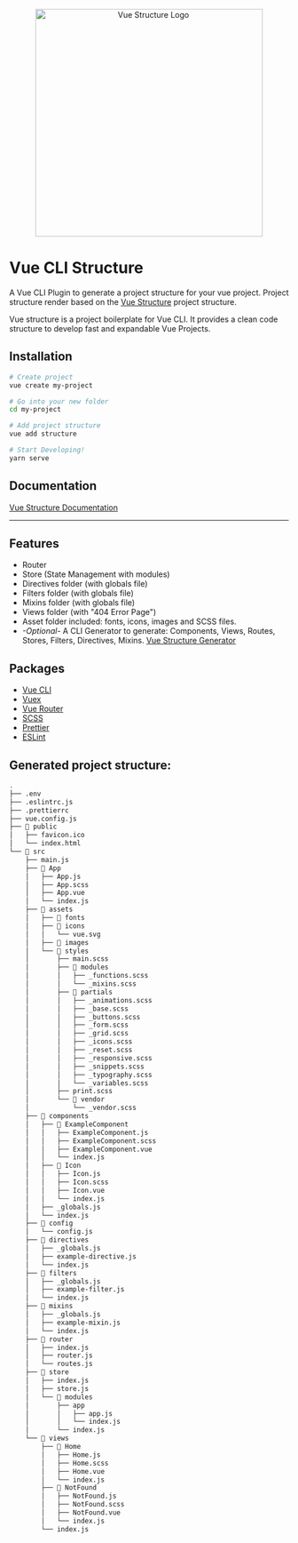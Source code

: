 <p align=center><img width="410" src="https://raw.githubusercontent.com/ericfennis/vue-structure/4bff88983d079a288be98b0adcb5cc00e43cecc7/src/assets/images/vue-structure.png" alt="Vue Structure Logo"></p>

# Vue CLI Structure
A Vue CLI Plugin to generate a project structure for your vue project. Project structure render based on the [Vue Structure](https://github.com/ericfennis/vue-structure) project structure.

Vue structure is a project boilerplate for Vue CLI. It provides a clean code structure to develop fast and expandable Vue Projects.

## Installation
``` bash
# Create project
vue create my-project
```
``` bash
# Go into your new folder
cd my-project
```
``` bash
# Add project structure
vue add structure
```
``` bash
# Start Developing!
yarn serve
```

## Documentation

[Vue Structure Documentation](https://ericfennis.gitbook.io/vue-structure/)
<br/>
<hr/>

## Features
* Router
* Store (State Management with modules)
* Directives folder (with globals file)
* Filters folder (with globals file)
* Mixins folder (with globals file)
* Views folder (with "404 Error Page")
* Asset folder included: fonts, icons, images and SCSS files.
* *-Optional-* A CLI Generator to generate: Components, Views, Routes, Stores, Filters, Directives, Mixins. [Vue Structure Generator](https://github.com/ericfennis/vue-cli-plugin-structure-generator)

## Packages
* [Vue CLI](https://cli.vuejs.org/)
* [Vuex](https://github.com/vuejs/vuex)
* [Vue Router](https://github.com/vuejs/vue-router)
* [SCSS](https://github.com/sass/sass)
* [Prettier](https://prettier.io/)
* [ESLint](https://eslint.org/)


## Generated project structure:
``` bash
.
├── .env
├── .eslintrc.js
├── .prettierrc
├── vue.config.js
├── 📂 public
│   ├── favicon.ico
│   └── index.html
└── 📂 src 
    ├── main.js
    ├── 📂 App 
    │   ├── App.js
    │   ├── App.scss
    │   ├── App.vue
    │   └── index.js
    ├── 📂 assets
    │   ├── 📂 fonts
    │   ├── 📂 icons
    │   │   └── vue.svg
    │   ├── 📂 images
    │   └── 📂 styles
    │       ├── main.scss
    │       ├── 📂 modules
    │       │   ├── _functions.scss
    │       │   └── _mixins.scss
    │       ├── 📂 partials
    │       │   ├── _animations.scss
    │       │   ├── _base.scss
    │       │   ├── _buttons.scss
    │       │   ├── _form.scss
    │       │   ├── _grid.scss
    │       │   ├── _icons.scss
    │       │   ├── _reset.scss
    │       │   ├── _responsive.scss
    │       │   ├── _snippets.scss
    │       │   ├── _typography.scss
    │       │   └── _variables.scss
    │       ├── print.scss
    │       └── 📂 vendor
    │           └── _vendor.scss
    ├── 📂 components
    │   ├── 📂 ExampleComponent
    │   │   ├── ExampleComponent.js
    │   │   ├── ExampleComponent.scss
    │   │   ├── ExampleComponent.vue
    │   │   └── index.js
    │   ├── 📂 Icon
    │   │   ├── Icon.js
    │   │   ├── Icon.scss
    │   │   ├── Icon.vue
    │   │   └── index.js
    │   ├── _globals.js
    │   └── index.js
    ├── 📂 config
    │   └── config.js
    ├── 📂 directives
    │   ├── _globals.js
    │   ├── example-directive.js
    │   └── index.js
    ├── 📂 filters
    │   ├── _globals.js
    │   ├── example-filter.js
    │   └── index.js
    ├── 📂 mixins
    │   ├── _globals.js
    │   ├── example-mixin.js
    │   └── index.js
    ├── 📂 router
    │   ├── index.js
    │   ├── router.js
    │   └── routes.js
    ├── 📂 store
    │   ├── index.js
    │   ├── store.js
    │   └── 📂 modules
    │       ├── app
    │       │   ├── app.js
    │       │   └── index.js
    │       └── index.js
    └── 📂 views
        ├── 📂 Home
        │   ├── Home.js
        │   ├── Home.scss
        │   ├── Home.vue
        │   └── index.js
        ├── 📂 NotFound
        │   ├── NotFound.js
        │   ├── NotFound.scss
        │   ├── NotFound.vue
        │   └── index.js
        └── index.js
```

